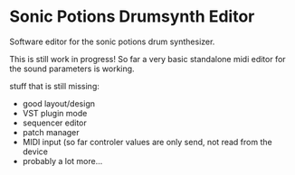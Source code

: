 Sonic Potions Drumsynth Editor
==============================

Software editor for the sonic potions drum synthesizer.

This is still work in progress!
So far a very basic standalone midi editor for the sound parameters is working.

stuff that is still missing:
- good layout/design
- VST plugin mode
- sequencer editor
- patch manager
- MIDI input (so far controler values are only send, not read from the device
- probably a lot more...